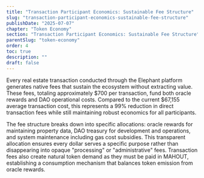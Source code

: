 ```yaml
---
title: "Transaction Participant Economics: Sustainable Fee Structure"
slug: "transaction-participant-economics-sustainable-fee-structure"
publishDate: "2025-07-07"
chapter: "Token Economy"
section: "Transaction Participant Economics: Sustainable Fee Structure"
parentSlug: "token-economy"
order: 4
toc: true
description: ""
draft: false
---
```


Every real estate transaction conducted through the Elephant platform generates native fees that sustain the ecosystem
without extracting value. These fees, totaling approximately \$700 per transaction, fund both oracle rewards and DAO
operational costs. Compared to the current \$67,155 average transaction cost, this represents a 99% reduction in direct
transaction fees while still maintaining robust economics for all participants.

The fee structure breaks down into specific allocations: oracle rewards for maintaining property data, DAO treasury for
development and operations, and system maintenance including gas cost subsidies. This transparent allocation ensures
every dollar serves a specific purpose rather than disappearing into opaque \"processing\" or \"administrative\" fees.
Transaction fees also create natural token demand as they must be paid in MAHOUT, establishing a consumption mechanism
that balances token emission from oracle rewards.
